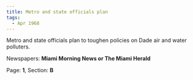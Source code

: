 ```yaml
---  
title: Metro and state officials plan  
tags:  
  - Apr 1968  
---  
```

  
Metro and state officials plan to toughen policies on Dade air and water polluters.  
  
Newspapers: **Miami Morning News or The Miami Herald**  
  
Page: **1**, Section: **B** 

